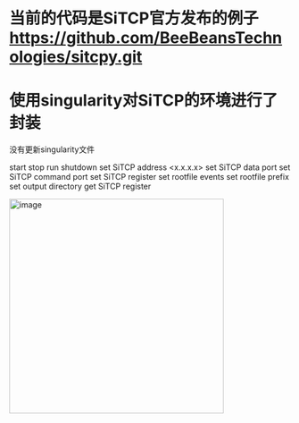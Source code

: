 # 当前的代码是SiTCP官方发布的例子 https://github.com/BeeBeansTechnologies/sitcpy.git
# 使用singularity对SiTCP的环境进行了封装
没有更新singularity文件

start 
stop
run
shutdown
set	SiTCP  address  <x.x.x.x>
set	SiTCP  data  port  <x>
set	SiTCP  command  port  <x>
set	SiTCP  register  <x>
set	rootfile  events  <x>
set	rootfile  prefix <x>
set   output  directory <x>
get  SiTCP register <x>
  
<img width="384" alt="image" src="https://user-images.githubusercontent.com/29421972/185581430-9fb5fbe9-72f5-4469-9923-004218611bef.png">
